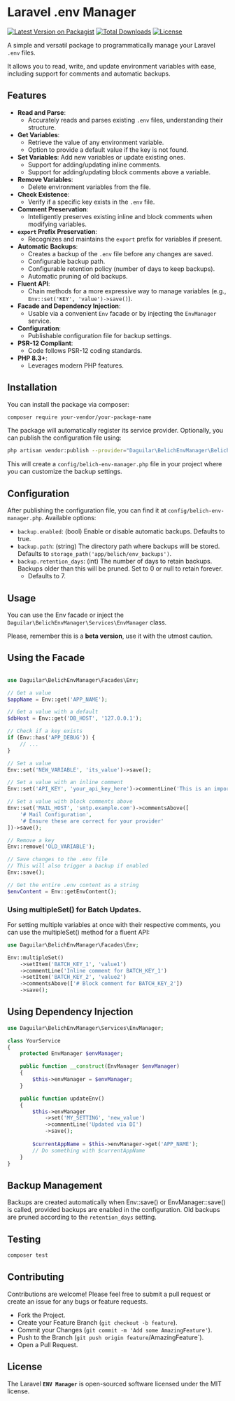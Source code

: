 # Laravel .env Manager

[![Latest Version on Packagist](https://img.shields.io/packagist/v/daguilar/belich-env-manager.svg?style=flat-square)](https://packagist.org/packages/daguilar/belich-env-manager)
[![Total Downloads](https://img.shields.io/packagist/dt/daguilar/belich-env-manager.svg?style=flat-square)](https://packagist.org/packages/daguilar/belich-env-manager)
[![License](https://img.shields.io/packagist/l/daguilar/belich-env-manager.svg?style=flat-square)](LICENSE)

A simple and versatil package to programmatically manage your Laravel `.env` files. 

It allows you to read, write, and update environment variables with ease, including support for comments and automatic backups.

## Features

*   **Read and Parse**: 
    - Accurately reads and parses existing `.env` files, understanding their structure.
*   **Get Variables**: 
    - Retrieve the value of any environment variable.
    - Option to provide a default value if the key is not found.
*   **Set Variables**: Add new variables or update existing ones.
    - Support for adding/updating inline comments.
    - Support for adding/updating block comments above a variable.
*   **Remove Variables**: 
    - Delete environment variables from the file.
*   **Check Existence**: 
    - Verify if a specific key exists in the `.env` file.
*   **Comment Preservation**: 
    - Intelligently preserves existing inline and block comments when modifying variables.
*   **`export` Prefix Preservation**: 
    - Recognizes and maintains the `export` prefix for variables if present.
*   **Automatic Backups**: 
    - Creates a backup of the `.env` file before any changes are saved.
    - Configurable backup path.
    - Configurable retention policy (number of days to keep backups).
    *   Automatic pruning of old backups.
*   **Fluent API**: 
    - Chain methods for a more expressive way to manage variables (e.g., `Env::set('KEY', 'value')->save()`).
*   **Facade and Dependency Injection**: 
    - Usable via a convenient `Env` facade or by injecting the `EnvManager` service.
*   **Configuration**: 
    - Publishable configuration file for backup settings.
*   **PSR-12 Compliant**: 
    - Code follows PSR-12 coding standards.
*   **PHP 8.3+**: 
    - Leverages modern PHP features.

## Installation

You can install the package via composer:

```bash
composer require your-vendor/your-package-name
```

The package will automatically register its service provider. Optionally, you can publish the configuration file using:

```bash 
php artisan vendor:publish --provider="Daguilar\BelichEnvManager\BelichEnvManagerServiceProvider" --tag="belich-env-manager-config"
```

This will create a `config/belich-env-manager.php` file in your project where you can customize the backup settings.

## Configuration

After publishing the configuration file, you can find it at `config/belich-env-manager.php`. Available options:

- `backup.enabled`: (bool) Enable or disable automatic backups. Defaults to true.
- `backup.path`: (string) The directory path where backups will be stored. Defaults to `storage_path('app/belich/env_backups')`.
- `backup.retention_days`: (int) The number of days to retain backups. Backups older than this will be pruned. Set to 0 or null to retain forever. 
    - Defaults to 7.

## Usage 

You can use the Env facade or inject the `Daguilar\BelichEnvManager\Services\EnvManager` class.

Please, remember this is a **beta version**, use it with the utmost caution.

## Using the Facade

```php 

use Daguilar\BelichEnvManager\Facades\Env;

// Get a value
$appName = Env::get('APP_NAME');

// Get a value with a default
$dbHost = Env::get('DB_HOST', '127.0.0.1');

// Check if a key exists
if (Env::has('APP_DEBUG')) {
    // ...
}

// Set a value
Env::set('NEW_VARIABLE', 'its_value')->save(); 

// Set a value with an inline comment
Env::set('API_KEY', 'your_api_key_here')->commentLine('This is an important API key')->save();

// Set a value with block comments above
Env::set('MAIL_HOST', 'smtp.example.com')->commentsAbove([
    '# Mail Configuration',
    '# Ensure these are correct for your provider'
])->save();

// Remove a key
Env::remove('OLD_VARIABLE');

// Save changes to the .env file
// This will also trigger a backup if enabled
Env::save();

// Get the entire .env content as a string
$envContent = Env::getEnvContent();
```

### Using multipleSet() for Batch Updates.

For setting multiple variables at once with their respective comments, you can use the multipleSet() method for a fluent API:

```php 
use Daguilar\BelichEnvManager\Facades\Env; 

Env::multipleSet()
    ->setItem('BATCH_KEY_1', 'value1')
    ->commentLine('Inline comment for BATCH_KEY_1')
    ->setItem('BATCH_KEY_2', 'value2')
    ->commentsAbove(['# Block comment for BATCH_KEY_2'])
    ->save(); 
```

## Using Dependency Injection

```php 
use Daguilar\BelichEnvManager\Services\EnvManager;

class YourService
{
    protected EnvManager $envManager;

    public function __construct(EnvManager $envManager)
    {
        $this->envManager = $envManager;
    }

    public function updateEnv()
    {
        $this->envManager
            ->set('MY_SETTING', 'new_value')
            ->commentLine('Updated via DI')
            ->save();
        
        $currentAppName = $this->envManager->get('APP_NAME');
        // Do something with $currentAppName
    }
}
```

## Backup Management

Backups are created automatically when Env::save() or EnvManager::save() is called, provided backups are enabled in the configuration. Old backups are pruned according to the `retention_days` setting.

## Testing 

```bash 
composer test
```

## Contributing

Contributions are welcome! Please feel free to submit a pull request or create an issue for any bugs or feature requests.

- Fork the Project.
- Create your Feature Branch (`git checkout -b feature`).
- Commit your Changes (`git commit -m 'Add some AmazingFeature'`).
- Push to the Branch (`git push origin feature`/AmazingFeature`).
- Open a Pull Request.

## License

The Laravel **`ENV Manager`** is open-sourced software licensed under the MIT license.